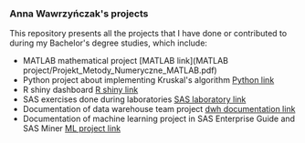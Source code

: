 ### Anna Wawrzyńczak's projects ###
This repository presents all the projects that I have done or contributed to during my Bachelor's degree studies, which include:
- MATLAB mathematical project [MATLAB link](MATLAB project/Projekt_Metody_Numeryczne_MATLAB.pdf)
- Python project about implementing Kruskal's algorithm [Python link](Algorytm_Kruskala_Python.pdf)
- R shiny dashboard [R shiny link](Analiza_aut_w_Polsce.R)
- SAS exercises done during laboratories [SAS laboratory link](SAS_lab.sas)
- Documentation of data warehouse team project [dwh documentation link](DWH_project_MS_SQL_Visual_Studio.pdf)
- Documentation of machine learning project in SAS Enterprise Guide and SAS Miner [ML project link](ML_project_SAS_Guide_Miner.pdf)
  
  

